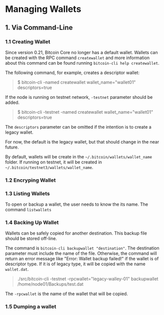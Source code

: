 # Managing Wallets

## 1. Via Command-Line

### 1.1 Creating Wallet

Since version 0.21, Bitcoin Core no longer has a default wallet.
Wallets can be created with the RPC command `createwallet` and more information about this command can be found running `bitcoin-cli help createwallet`.

The following command, for example, creates a descriptor wallet:

>$ bitcoin-cli -named createwallet wallet_name="wallet01" descriptors=true

If the node is running on testnet network, `-testnet` parameter should be added.

>$ bitcoin-cli -testnet -named createwallet wallet_name="wallet01" descriptors=true

The `descriptors` parameter can be omitted if the intention is to create a legacy wallet.

For now, the default is the legacy wallet, but that should change in the near future.

By default, wallets will be create in the `~/.bitcoin/wallets/wallet_name` folder. If running on testnet, it will be created in `~/.bitcoin/testnet3/wallets/wallet_name`.

### 1.2 Encryping Wallet

### 1.3 Listing Wallets

To open or backup a wallet, the user needs to know the its name. The command `listwallets` 

### 1.4 Backing Up Wallet

Wallets can be safely copied for another destination. This backup file should be stored off-line.

The command is `bitcoin-cli backupwallet "destination"`. The destination parameter must include the name of the file. Otherwise, the command will return an error message like "Error: Wallet backup failed!" if the wallet is of descriptor type. If it is of legacy type, it will be copied with the name `wallet.dat`.

>./src/bitcoin-cli -testnet -rpcwallet="legacy-walley-01" backupwallet /home/node01/Backups/test.dat

The `-rpcwallet` is the name of the wallet that will be copied.

### 1.5 Dumping a wallet
